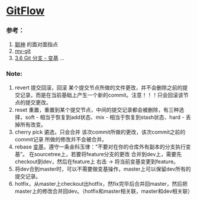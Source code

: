 # [GitFlow](https://github.com/leiguang/GitFlow)


### 参考：
1. [聪神](https://github.com/ManitoYu) 的面对面指点
2. [my-git](https://github.com/xirong/my-git/blob/master/git-workflow-tutorial.md)
3. [3.6 Git 分支 - 变基](https://git-scm.com/book/zh/v2/Git-分支-变基)
...

### Note:
1. revert 提交回滚，回滚 某个提交节点所做的文件更改，并不会删除之前的提交记录，而是在当前基础上产生一个新的commit。注意！！！只会回滚该节点的提交更改。
2. reset 重置，重置到某个提交节点，中间的提交记录都会被删除，有三种选择，soft - 相当于恢复到add状态、mix - 相当于恢复到stash状态、hard - 丢掉所有改变。
3. cherry pick 遴选，只会合并 该次commit所做的更改，该次commit之前的 commit记录 所做的修改并不会被合并。
4. rebase [变基](https://git-scm.com/book/zh/v2/Git-分支-变基)，遵守一条金科玉律：“不要对在你的仓库外有副本的分支执行变基”。 
      在sourcetree上，若要将feature分支的更改 合并到dev上，需要先checkout到dev，然后在feature上 右击 -> 将当前变基变更到feature。 
5. 将dev合到master时，可以不需要做变基操作，master上可以保留dev所有的提交记录。
6. hotfix，从master上checkout出hotfix，然fix完毕后合并回master，然后把master上的修改合并回dev。（hotfix和master相关联，master和dev相关联）

